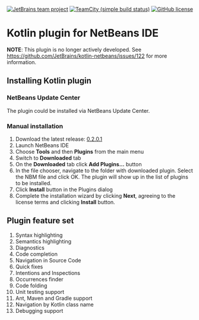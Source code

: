 [![JetBrains team project](https://jb.gg/badges/obsolete.svg)](https://confluence.jetbrains.com/display/ALL/JetBrains+on+GitHub)
[![TeamCity (simple build status)](https://img.shields.io/teamcity/http/teamcity.jetbrains.com/s/Kotlin_NetBeansPlugin.svg)](https://teamcity.jetbrains.com/viewType.html?buildTypeId=Kotlin_NetBeansPlugin&branch_Kotlin=%3Cdefault%3E&tab=buildTypeStatusDiv)
[![GitHub license](https://img.shields.io/badge/license-Apache%20License%202.0-blue.svg?style=flat)](http://www.apache.org/licenses/LICENSE-2.0)

# Kotlin plugin for NetBeans IDE

**NOTE**: This plugin is no longer actively developed. See https://github.com/JetBrains/kotlin-netbeans/issues/122 for more information.

## Installing Kotlin plugin

### NetBeans Update Center

The plugin could be installed via NetBeans Update Center.

### Manual installation

1. Download the latest release: [0.2.0.1](https://github.com/JetBrains/kotlin-netbeans/releases/tag/v0.2.0.1)
2. Launch NetBeans IDE
3. Choose **Tools** and then **Plugins** from the main menu
4. Switch to **Downloaded** tab
5. On the **Downloaded** tab click **Add Plugins...** button
6. In the file chooser, navigate to the folder with downloaded plugin. Select the NBM file and click OK. The plugin will show up in the list of plugins to be installed.
7. Click **Install** button in the Plugins dialog
8. Complete the installation wizard by clicking **Next**, agreeing to the license terms and clicking **Install** button.


## Plugin feature set

1. Syntax highlighting
2. Semantics highlighting
3. Diagnostics
4. Code completion
5. Navigation in Source Code
6. Quick fixes
7. Intentions and Inspections
8. Occurrences finder
9. Code folding 
10. Unit testing support
11. Ant, Maven and Gradle support
12. Navigation by Kotlin class name
13. Debugging support
